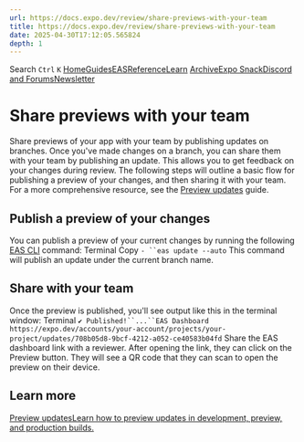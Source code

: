 ```yaml
---
url: https://docs.expo.dev/review/share-previews-with-your-team
title: https://docs.expo.dev/review/share-previews-with-your-team
date: 2025-04-30T17:12:05.565824
depth: 1
---
```


Search
`Ctrl` `K`
[Home](https://docs.expo.dev/)[Guides](https://docs.expo.dev/guides/overview)[EAS](https://docs.expo.dev/eas)[Reference](https://docs.expo.dev/versions/latest)[Learn](https://docs.expo.dev/tutorial/overview)
[Archive](https://docs.expo.dev/archive)[Expo Snack](https://snack.expo.dev)[Discord and Forums](https://chat.expo.dev)[Newsletter](https://expo.dev/mailing-list/signup)
# Share previews with your team
Share previews of your app with your team by publishing updates on branches.
Once you've made changes on a branch, you can share them with your team by publishing an update. This allows you to get feedback on your changes during review.
The following steps will outline a basic flow for publishing a preview of your changes, and then sharing it with your team. For a more comprehensive resource, see the [Preview updates](https://docs.expo.dev/eas-update/preview) guide.
## Publish a preview of your changes
You can publish a preview of your current changes by running the following [EAS CLI](https://docs.expo.dev/develop/tools#eas-cli) command:
Terminal
Copy
`- ``eas update --auto`
This command will publish an update under the current branch name.
## Share with your team
Once the preview is published, you'll see output like this in the terminal window:
Terminal
`✔ Published!``...``EAS Dashboard   https://expo.dev/accounts/your-account/projects/your-project/updates/708b05d8-9bcf-4212-a052-ce40583b04fd`
Share the EAS dashboard link with a reviewer. After opening the link, they can click on the Preview button. They will see a QR code that they can scan to open the preview on their device.
## Learn more
[Preview updatesLearn how to preview updates in development, preview, and production builds.](https://docs.expo.dev/eas-update/preview)

